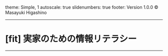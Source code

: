 theme: Simple, 1
autoscale: true
slidenumbers: true
footer: Version 1.0.0 © Masayuki Higashino

---
# [fit] 実家のための情報リテラシー

---
